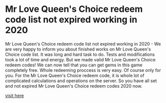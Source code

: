 # Mr Love Queen's Choice redeem code list not expired working in 2020

Mr Love Queen's Choice redeem code list not expired working in 2020 - We are very happy to inform you about finished works on Mr Love Queen's Choice code list. It was long and hard task to do. Tests and modifications took a lot of time and energy. But we made valid Mr Love Queen's Choice redeem codes! We can now tell that you can get gems in this game completely free. Whole redeeming proccess is very easy. Of course only for you. For the Mr Love Queen's Choice redeem code, it is whole lot of complicated calculations and operations on the server. So you have all set and not expired Mr Love Queen's Choice redeem codes 2020 now.

<a href="https://lahasoft.com/mr-love-queens-choice/">visit here</a>
